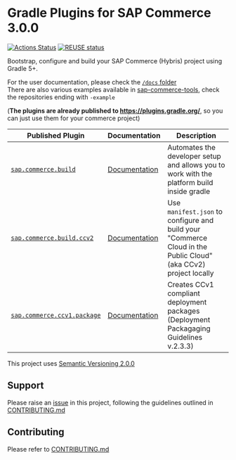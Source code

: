 # Gradle Plugins for SAP Commerce 3.0.0

[![Actions Status](https://github.com/SAP/commerce-gradle-plugin/workflows/Gradle%20CI/badge.svg)](https://github.com/SAP/commerce-gradle-plugin/actions)
[![REUSE status](https://api.reuse.software/badge/github.com/SAP/commerce-gradle-plugin)](https://api.reuse.software/info/github.com/SAP/commerce-gradle-plugin)

Bootstrap, configure and build your SAP Commerce (Hybris) project using Gradle 5+.

For the user documentation, please check the [`/docs` folder](/docs)\
There are also various examples available in [sap-commerce-tools][tools], check the repositories ending with `-example`

(**The plugins are already published to https://plugins.gradle.org/**, so you can just use them for your commerce project)

|Published Plugin|Documentation|Description|
|---|---|---|
|[`sap.commerce.build`][build]|[Documentation][build-doc]|Automates the developer setup and allows you to work with the platform build inside gradle|
|[`sap.commerce.build.ccv2`][ccv2]|[Documentation][ccv2-doc]|Use `manifest.json` to configure and build your "Commerce Cloud in the Public Cloud" (aka CCv2) project locally|
|[`sap.commerce.ccv1.package`][package]|[Documentation][package-doc]|Creates CCv1 compliant deployment packages (Deployment Packagaging Guidelines v.2.3.3)|

This project uses [Semantic Versioning 2.0.0](https://semver.org/spec/v2.0.0.html)

## Support

Please raise an [issue] in this project, following the guidelines outlined in [CONTRIBUTING.md]

## Contributing

Please refer to [CONTRIBUTING.md]

[CONTRIBUTING.md]: CONTRIBUTING.md
[issue]: https://github.com/SAP/commerce-gradle-plugin/issues

[build]: https://plugins.gradle.org/plugin/sap.commerce.build
[build-doc]: docs/Plugin-sap.commerce.build.md
[package]: https://plugins.gradle.org/plugin/sap.commerce.ccv1.package
[package-doc]: docs/Plugin-sap.commerce.ccv1.package.md
[ccv2]: https://plugins.gradle.org/plugin/sap.commerce.build.ccv2
[ccv2-doc]: docs/Plugin-sap.commerce.build.ccv2.md
[tools]:https://github.com/sap-commerce-tools
